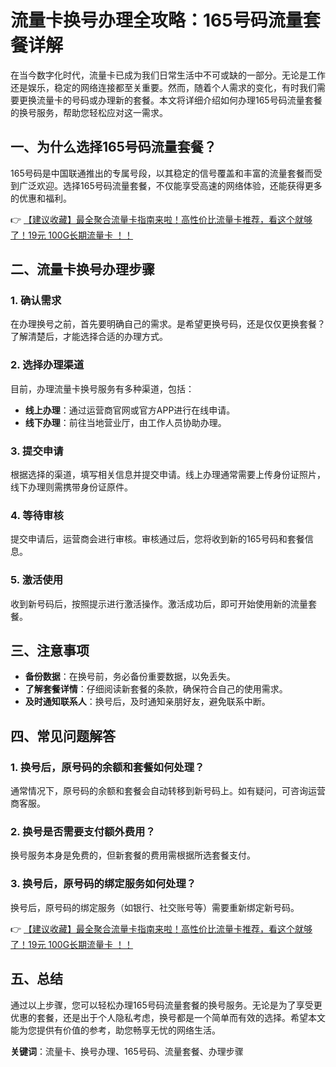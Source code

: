 # 流量卡换号办理全攻略：165号码流量套餐详解

在当今数字化时代，流量卡已成为我们日常生活中不可或缺的一部分。无论是工作还是娱乐，稳定的网络连接都至关重要。然而，随着个人需求的变化，有时我们需要更换流量卡的号码或办理新的套餐。本文将详细介绍如何办理165号码流量套餐的换号服务，帮助您轻松应对这一需求。

## 一、为什么选择165号码流量套餐？

165号码是中国联通推出的专属号段，以其稳定的信号覆盖和丰富的流量套餐而受到广泛欢迎。选择165号码流量套餐，不仅能享受高速的网络体验，还能获得更多的优惠和福利。

👉 [【建议收藏】最全聚合流量卡指南来啦！高性价比流量卡推荐，看这个就够了！19元 100G长期流量卡 ！！](https://bit.ly/Liuliangka)

## 二、流量卡换号办理步骤

### 1. 确认需求
在办理换号之前，首先要明确自己的需求。是希望更换号码，还是仅仅更换套餐？了解清楚后，才能选择合适的办理方式。

### 2. 选择办理渠道
目前，办理流量卡换号服务有多种渠道，包括：
- **线上办理**：通过运营商官网或官方APP进行在线申请。
- **线下办理**：前往当地营业厅，由工作人员协助办理。

### 3. 提交申请
根据选择的渠道，填写相关信息并提交申请。线上办理通常需要上传身份证照片，线下办理则需携带身份证原件。

### 4. 等待审核
提交申请后，运营商会进行审核。审核通过后，您将收到新的165号码和套餐信息。

### 5. 激活使用
收到新号码后，按照提示进行激活操作。激活成功后，即可开始使用新的流量套餐。

## 三、注意事项

- **备份数据**：在换号前，务必备份重要数据，以免丢失。
- **了解套餐详情**：仔细阅读新套餐的条款，确保符合自己的使用需求。
- **及时通知联系人**：换号后，及时通知亲朋好友，避免联系中断。

## 四、常见问题解答

### 1. 换号后，原号码的余额和套餐如何处理？
通常情况下，原号码的余额和套餐会自动转移到新号码上。如有疑问，可咨询运营商客服。

### 2. 换号是否需要支付额外费用？
换号服务本身是免费的，但新套餐的费用需根据所选套餐支付。

### 3. 换号后，原号码的绑定服务如何处理？
换号后，原号码的绑定服务（如银行、社交账号等）需要重新绑定新号码。

👉 [【建议收藏】最全聚合流量卡指南来啦！高性价比流量卡推荐，看这个就够了！19元 100G长期流量卡 ！！](https://bit.ly/Liuliangka)

## 五、总结

通过以上步骤，您可以轻松办理165号码流量套餐的换号服务。无论是为了享受更优惠的套餐，还是出于个人隐私考虑，换号都是一个简单而有效的选择。希望本文能为您提供有价值的参考，助您畅享无忧的网络生活。

**关键词**：流量卡、换号办理、165号码、流量套餐、办理步骤